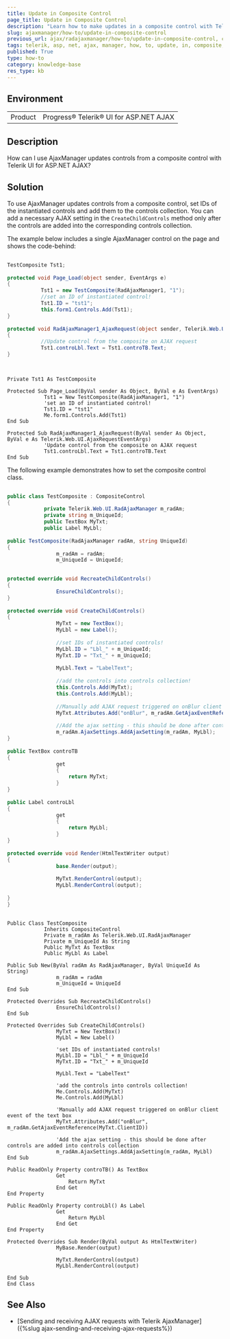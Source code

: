 ```yaml
---
title: Update in Composite Control
page_title: Update in Composite Control
description: "Learn how to make updates in a composite control with Telerik UI for ASP.NET AJAX."
slug: ajaxmanager/how-to/update-in-composite-control
previous_url: ajax/radajaxmanager/how-to/update-in-composite-control, controls/ajaxmanager/how-to/update-in-composite-control
tags: telerik, asp, net, ajax, manager, how, to, update, in, composite, control
published: True
type: how-to
category: knowledge-base
res_type: kb
---
```


## Environment

<table>
	<tbody>
		<tr>
			<td>Product</td>
			<td>Progress® Telerik® UI for ASP.NET AJAX</td>
		</tr>
	</tbody>
</table>

## Description

How can I use AjaxManager updates controls from a composite control with Telerik UI for ASP.NET AJAX? 

## Solution


To use AjaxManager updates controls from a composite control, set IDs of the instantiated controls and add them to the controls collection. You can add a necessary AJAX setting in the `CreateChildControls` method only after the controls are added into the corresponding controls collection.

The example below includes a single AjaxManager control on the page and shows the code-behind:



````C#
	 
TestComposite Tst1;
	
protected void Page_Load(object sender, EventArgs e)
{
	       Tst1 = new TestComposite(RadAjaxManager1, "1");
	       //set an ID of instantiated control!
	       Tst1.ID = "tst1";
	       this.form1.Controls.Add(Tst1);
}
	
protected void RadAjaxManager1_AjaxRequest(object sender, Telerik.Web.UI.AjaxRequestEventArgs e)
{
	       //Update control from the composite on AJAX request
	       Tst1.controLbl.Text = Tst1.controTB.Text;
}
				
````
````VB
	
Private Tst1 As TestComposite
	
Protected Sub Page_Load(ByVal sender As Object, ByVal e As EventArgs)
	        Tst1 = New TestComposite(RadAjaxManager1, "1")
	        'set an ID of instantiated control!
	        Tst1.ID = "tst1"
	        Me.form1.Controls.Add(Tst1)
End Sub
	
Protected Sub RadAjaxManager1_AjaxRequest(ByVal sender As Object, ByVal e As Telerik.Web.UI.AjaxRequestEventArgs)
	        'Update control from the composite on AJAX request
	        Tst1.controLbl.Text = Tst1.controTB.Text
End Sub
````


The following example demonstrates how to set the composite control class.



````C#
	
public class TestComposite : CompositeControl
{
	        private Telerik.Web.UI.RadAjaxManager m_radAm;
	        private string m_UniqueId;
	        public TextBox MyTxt;
	        public Label MyLbl;
	
public TestComposite(RadAjaxManager radAm, string UniqueId)
{
	            m_radAm = radAm;
	            m_UniqueId = UniqueId;

	
protected override void RecreateChildControls()
{
	            EnsureChildControls();
}
	
protected override void CreateChildControls()
{
	            MyTxt = new TextBox();
	            MyLbl = new Label();
	
	            //set IDs of instantiated controls!
	            MyLbl.ID = "Lbl_" + m_UniqueId;
	            MyTxt.ID = "Txt_" + m_UniqueId;
	
	            MyLbl.Text = "LabelText";
	
	            //add the controls into controls collection!
	            this.Controls.Add(MyTxt);
	            this.Controls.Add(MyLbl);
	
	            //Manually add AJAX request triggered on onBlur client event of the text box
	            MyTxt.Attributes.Add("onBlur", m_radAm.GetAjaxEventReference(MyTxt.ClientID));
	
	            //Add the ajax setting - this should be done after controls are added into controls collection
	            m_radAm.AjaxSettings.AddAjaxSetting(m_radAm, MyLbl);
}
	
public TextBox controTB
{
	            get
	            {
	                return MyTxt;
	            }
}
	
public Label controLbl
{
	            get
	            {
	                return MyLbl;
	            }
}
	
protected override void Render(HtmlTextWriter output)
{
	            base.Render(output);
	
	            MyTxt.RenderControl(output);
	            MyLbl.RenderControl(output);
	
}
}  
				
````
````VB
Public Class TestComposite
	        Inherits CompositeControl
	        Private m_radAm As Telerik.Web.UI.RadAjaxManager
	        Private m_UniqueId As String
	        Public MyTxt As TextBox
	        Public MyLbl As Label
	
Public Sub New(ByVal radAm As RadAjaxManager, ByVal UniqueId As String)
	            m_radAm = radAm
	            m_UniqueId = UniqueId
End Sub
	
Protected Overrides Sub RecreateChildControls()
	            EnsureChildControls()
End Sub
	
Protected Overrides Sub CreateChildControls()
	            MyTxt = New TextBox()
	            MyLbl = New Label()
	
	            'set IDs of instantiated controls!
	            MyLbl.ID = "Lbl_" + m_UniqueId
	            MyTxt.ID = "Txt_" + m_UniqueId
	
	            MyLbl.Text = "LabelText"
	
	            'add the controls into controls collection!
	            Me.Controls.Add(MyTxt)
	            Me.Controls.Add(MyLbl)
	
	            'Manually add AJAX request triggered on onBlur client event of the text box
	            MyTxt.Attributes.Add("onBlur", m_radAm.GetAjaxEventReference(MyTxt.ClientID))
	
	            'Add the ajax setting - this should be done after controls are added into controls collection
	            m_radAm.AjaxSettings.AddAjaxSetting(m_radAm, MyLbl)
End Sub
	
Public ReadOnly Property controTB() As TextBox
	            Get
	                Return MyTxt
	            End Get
End Property
	
Public ReadOnly Property controLbl() As Label
	            Get
	                Return MyLbl
	            End Get
End Property
	
Protected Overrides Sub Render(ByVal output As HtmlTextWriter)
	            MyBase.Render(output)
	
	            MyTxt.RenderControl(output)
	            MyLbl.RenderControl(output)
	
End Sub
End Class
````


## See Also

* [Sending and receiving AJAX requests with Telerik AjaxManager]({%slug ajax-sending-and-receiving-ajax-requests%})
